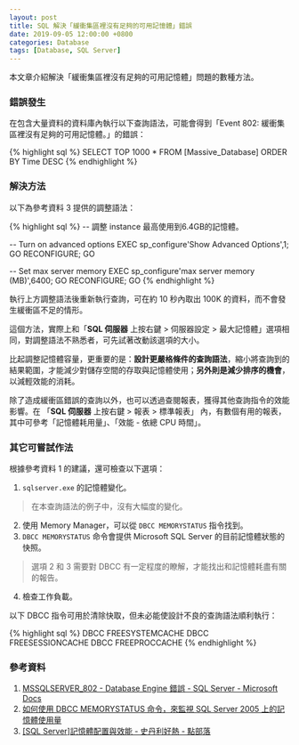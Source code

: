 ```yaml
---
layout: post
title: SQL 解決「緩衝集區裡沒有足夠的可用記憶體」錯誤
date: 2019-09-05 12:00:00 +0800
categories: Database
tags: [Database, SQL Server]
---
```


本文章介紹解決「緩衝集區裡沒有足夠的可用記憶體」問題的數種方法。

### 錯誤發生

在包含大量資料的資料庫內執行以下查詢語法，可能會得到「Event 802: 緩衝集區裡沒有足夠的可用記憶體。」的錯誤：

{% highlight sql %}
SELECT TOP 1000 *
FROM [Massive_Database]
ORDER BY Time DESC
{% endhighlight %}

### 解決方法

以下為參考資料 3 提供的調整語法：

{% highlight sql %}
-- 調整 instance 最高使用到6.4GB的記憶體。

-- Turn on advanced options
EXEC  sp_configure'Show Advanced Options',1;
GO
RECONFIGURE;
GO

-- Set max server memory
EXEC  sp_configure'max server memory (MB)',6400;
GO
RECONFIGURE;
GO
{% endhighlight %}

執行上方調整語法後重新執行查詢，可在約 10 秒內取出 100K 的資料，而不會發生緩衝區不足的情形。

這個方法，實際上和「**SQL 伺服器** 上按右鍵 > 伺服器設定 > 最大記憶體」選項相同，對調整語法不熟悉者，可先試著改動該選項的大小。

比起調整記憶體容量，更重要的是：**設計更嚴格條件的查詢語法**，縮小將查詢到的結果範圍，才能減少對儲存空間的存取與記憶體使用；**另外則是減少排序的機會**，以減輕效能的消耗。

除了造成緩衝區錯誤的查詢以外，也可以透過查閱報表，獲得其他查詢指令的效能影響。在 「**SQL 伺服器** 上按右鍵 > 報表 > 標準報表」 內，有數個有用的報表，其中可參考「記憶體耗用量」、「效能 - 依總 CPU 時間」。

### 其它可嘗試作法

根據參考資料 1 的建議，還可檢查以下選項：

1. `sqlserver.exe` 的記憶體變化。
> 在本查詢語法的例子中，沒有大幅度的變化。
2. 使用 Memory Manager，可以從 `DBCC MEMORYSTATUS` 指令找到。
3. `DBCC MEMORYSTATUS` 命令會提供 Microsoft SQL Server 的目前記憶體狀態的快照。
> 選項 2 和 3 需要對 DBCC 有一定程度的瞭解，才能找出和記憶體耗盡有關的報告。
4. 檢查工作負載。

以下 DBCC 指令可用於清除快取，但未必能使設計不良的查詢語法順利執行：

{% highlight sql %}
DBCC FREESYSTEMCACHE
DBCC FREESESSIONCACHE
DBCC FREEPROCCACHE
{% endhighlight %}

### 參考資料

1. [MSSQLSERVER_802 - Database Engine 錯誤 - SQL Server - Microsoft Docs](https://docs.microsoft.com/zh-tw/sql/relational-databases/errors-events/mssqlserver-802-database-engine-error?view=sql-server-2017)
2. [如何使用 DBCC MEMORYSTATUS 命令，來監視 SQL Server 2005 上的記憶體使用量](https://support.microsoft.com/zh-tw/help/907877/)
3. [[SQL Server]記憶體配置與效能 - 史丹利好熱 - 點部落](https://dotblogs.com.tw/stanley14/2017/07/22/sqlmemorysetting)
